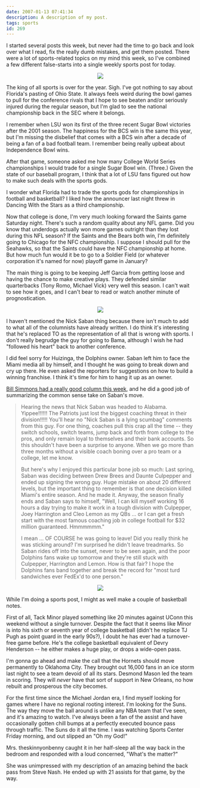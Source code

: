 ```yaml
---
date: 2007-01-13 07:41:34
description: A description of my post.
tags: sports
id: 269
---
```

I started several posts this week, but never had the time to go back and look over what I read, fix the really dumb mistakes, and get them posted.  There were a lot of sports-related topics on my mind this week, so I've combined a few different false-starts into a single weekly sports post for today.
<!--more-->
<center><img src="/img/greenline.gif"></center>

The king of all sports is over for the year.  Sigh.  I've got nothing to say about Florida's pasting of Ohio State.  It always feels weird during the bowl games to pull for the conference rivals that I hope to see beaten and/or seriously injured during the regular season, but I'm glad to see the national championship back in the SEC where it belongs.

I remember when LSU won its first of the three recent Sugar Bowl victories after the 2001 season.  The happiness for the BCS win is the same this year, but I'm missing the disbelief that comes with a BCS win after a decade of being a fan of a bad football team.  I remember being really upbeat about Independence Bowl wins.

After that game, someone asked me how many College World Series championships I would trade for a single Sugar Bowl win.  (Three.)  Given the state of our baseball program, I think that a lot of LSU fans figured out how to make such deals with the sports gods.

I wonder what Florida had to trade the sports gods for championships in football and basketball?  I liked how the announcer last night threw in Dancing With the Stars as a third championship.

Now that college is done, I'm very much looking forward the Saints game Saturday night.  There's such a random quality about any NFL game.  Did you know that underdogs actually won more games outright than they lost during this NFL season?  If the Saints and the Bears both win, I'm definitely going to Chicago for the NFC championship.  I suppose I should pull for the Seahawks, so that the Saints could have the NFC championship at home.  But how much fun would it be to go to a Soldier Field (or whatever corporation it's named for now) playoff game in January?

The main thing is going to be keeping Jeff Garcia from getting loose and having the chance to make creative plays.  They defended similar quarterbacks (Tony Romo, Michael Vick) very well this season.  I can't wait to see how it goes, and I can't bear to read or watch another minute of prognostication.

<center><img src="/img/greenline.gif"></center>

I haven't mentioned the Nick Saban thing because there isn't much to add to what all of the columnists have already written.  I do think it's interesting that he's replaced TO as the representation of all that is wrong with sports.  I don't really begrudge the guy for going to Bama, although I wish he had "followed his heart" back to another conference.  

I did feel sorry for Huizinga, the Dolphins owner.  Saban left him to face the Miami media all by himself, and I thought he was going to break down and cry up there.  He even asked the reporters for suggestions on how to build a winning franchise.  I think it's time for him to hang it up as an owner.

<a href="http://sports.espn.go.com/espn/page2/story?page=simmons/070105
" target="_blank">Bill Simmons had a really good column this week</a>, and he did a good job of summarizing the common sense take on Saban's move.

<blockquote>Hearing the news that Nick Saban was headed to Alabama. Yippee!!!!!! The Patriots just lost the biggest coaching threat in their division!!!!! You'll hear no "Nick Saban is a lying scumbag" comments from this guy. For one thing, coaches pull this crap all the time -- they switch schools, switch teams, jump back and forth from college to the pros, and only remain loyal to themselves and their bank accounts. So this shouldn't have been a surprise to anyone. When we go more than three months without a visible coach boning over a pro team or a college, let me know.

But here's why I enjoyed this particular bone job so much: Last spring, Saban was deciding between Drew Brees and Daunte Culpepper and ended up signing the wrong guy. Huge mistake on about 20 different levels, but the important thing to remember is that one decision killed Miami's entire season. And he made it. Anyway, the season finally ends and Saban says to himself, "Well, I can kill myself working 16 hours a day trying to make it work in a tough division with Culpepper, Joey Harrington and Cleo Lemon as my QBs ... or I can get a fresh start with the most famous coaching job in college football for $32 million guaranteed. Hmmmmmm."

I mean ... OF COURSE he was going to leave! Did you really think he was sticking around? I'm surprised he didn't leave treadmarks. So Saban rides off into the sunset, never to be seen again, and the poor Dolphins fans wake up tomorrow and they're still stuck with Culpepper, Harrington and Lemon. How is that fair? I hope the Dolphins fans band together and break the record for "most turd sandwiches ever FedEx'd to one person."</blockquote>

<center><img src="/img/greenline.gif"></center>

While I'm doing a sports post, I might as well make a couple of basketball notes.

First of all, Tack Minor played something like 20 minutes against UConn this weekend without a single turnover.  Despite the fact that it seems like Minor is into his sixth or seventh year of college basketball (didn't he replace TJ Pugh as point guard in the early 90s?), I doubt he has ever had a turnover-free game before.  He's the college basketball equivalent of Devry Henderson -- he either makes a huge play, or drops a wide-open pass.

I'm gonna go ahead and make the call that the Hornets should move permanently to Oklahoma City.  They brought out 16,000 fans in an ice storm last night to see a team devoid of all its stars.  Desmond Mason led the team in scoring.  They will <i>never</i> have that sort of support in New Orleans, no how rebuilt and prosperous the city becomes.

For the first time since the Michael Jordan era, I find myself looking for games where I have no regional rooting interest.  I'm looking for the Suns.  The way they move the ball around is unlike any NBA team that I've seen, and it's amazing to watch.  I've always been a fan of the assist and have occasionally gotten chill bumps at a perfectly executed bounce pass through traffic.  The Suns do it all the time.  I was watching Sports Center Friday morning, and out slipped an "Oh my God!"

Mrs. theskinnyonbenny caught it in her half-sleep all the way back in the bedroom and responded with a loud concerned, "What's the matter?"

She was unimpressed with my description of an amazing behind the back pass from Steve Nash.  He ended up with 21 assists for that game, by the way.